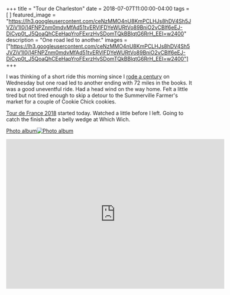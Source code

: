 +++
title =  "Tour de Charleston"
date = 2018-07-07T11:00:00-04:00
tags = [ ]
featured_image = "https://lh3.googleusercontent.com/ceNzMMO4nU8KmPCLHJs8hDV4Sh5JVZiV1I0j14FNPZnm0mdvMfAd51tvERVlFDYeWURtVo89BniO2vCBlf6eEJ-DiCvp0t_J5QoaQhCEeHapYroFExrzHvSDomTQkBBlqtG6RrH_EEI=w2400"
description = "One road led to another."
images = ["https://lh3.googleusercontent.com/ceNzMMO4nU8KmPCLHJs8hDV4Sh5JVZiV1I0j14FNPZnm0mdvMfAd51tvERVlFDYeWURtVo89BniO2vCBlf6eEJ-DiCvp0t_J5QoaQhCEeHapYroFExrzHvSDomTQkBBlqtG6RrH_EEI=w2400"]
+++

I was thinking of a short ride this morning since I [rode a century](/posts/20180704/) on Wednesday but one road led to another ending with 72 miles in the books. It was a good uneventful ride. Had a head wind on the way home. Felt a little tired but not tired enough to skip a detour to the Summerville Farmer's market for a couple of Cookie Chick cookies.

[Tour de France 2018](https://www.letour.fr) started today. Watched a little before I left. Going to catch the finish after a belly wedge at Which Wich.

[Photo album![Photo album](https://lh3.googleusercontent.com/Dl9JaHe-8b_Ddy-2hfWudyhwCs-xZ7A_KOZoFwDs4I0eYbX2OvDSgM6lpnHAbqfnSRvXsbK4CdWjjt03eekrGkbbFROqiR3iRuT3iRQOSGiP94RzVUTsdf4siDXLrFQAJ3k8t6cwkYY=w2400)](https://photos.app.goo.gl/pE67FULpmymX6ynB8)

<iframe height='405' width='590' frameborder='0' allowtransparency='true' scrolling='no' src='https://www.strava.com/activities/1686833016/embed/6fca229600944dacdccc64d0fbbcd065e3bec8d8'></iframe>
